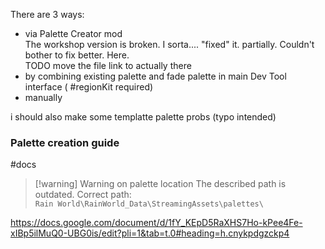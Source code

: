 There are 3 ways:  
- via Palette Creator mod  
The workshop version is broken. I sorta.... "fixed" it. partially. Couldn't bother to fix better. Here.  
TODO move the file link to actually there
- by combining existing palette and fade palette in main Dev Tool interface ( #regionKit required)  
- manually  

i should also make some templatte palette probs (typo intended)

### Palette creation guide
#docs  
> [!warning] Warning on palette location
> The described path is outdated. Correct path:  
> `Rain World\RainWorld_Data\StreamingAssets\palettes\`

https://docs.google.com/document/d/1fY_KEpD5RaXHS7Ho-kPee4Fe-xIBp5ilMuQ0-UBG0is/edit?pli=1&tab=t.0#heading=h.cnykpdgzckp4  
